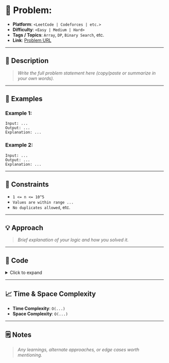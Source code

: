 # 🧩 Problem: <Problem Title Here>

- **Platform**: `<LeetCode | Codeforces | etc.>`
- **Difficulty**: `<Easy | Medium | Hard>`
- **Tags / Topics**: `Array`, `DP`, `Binary Search`, etc.
- **Link**: [Problem URL](https://example.com)

---

## 📜 Description

> _Write the full problem statement here (copy/paste or summarize in your own words)._

---

## 🧪 Examples

### Example 1:
```
Input: ...
Output: ...
Explanation: ...
```

### Example 2:
```
Input: ...
Output: ...
Explanation: ...
```

---

## 📌 Constraints
- `1 <= n <= 10^5`
- `Values are within range ...`
- `No duplicates allowed`, etc.

---

## 💡 Approach

> _Brief explanation of your logic and how you solved it._

---

## 🧠 Code

<details>
<summary>Click to expand</summary>

```python
# Paste your solution here
```

</details>

---

## 📈 Time & Space Complexity

- **Time Complexity**: `O(...)`
- **Space Complexity**: `O(...)`

---

## 🗒️ Notes

> _Any learnings, alternate approaches, or edge cases worth mentioning._
